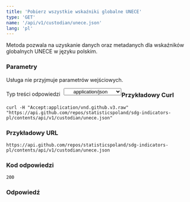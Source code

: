 ```yaml
---
title: 'Pobierz wszystkie wskaźniki globalne UNECE'
type: 'GET'
name: '/api/v1/custodian/unece.json'
lang: 'pl'
---
```


Metoda pozwala na uzyskanie danych oraz metadanych dla wskaźników globalnych UNECE w języku polskim.

### Parametry

<p>Usługa nie przyjmuje parametrów wejściowych.</p>

<p style='float:left;margin-top: 7px;'>Typ treści odpowiedzi</p>
<select style='float:left;padding: 0px 15px;width: 155px;margin-left: 10px;text-align-last: center;'>
  <option>application/json</option>
</select>

<div id='example1'>

<h3 id="przykładowy-curl">Przykładowy Curl</h3>

<p><code class="highlighter-rouge">curl -H "Accept:application/vnd.github.v3.raw" "https://api.github.com/repos/statisticspoland/sdg-indicators-pl/contents/api/v1/custodian/unece.json"</code></p>

<h3 id="przykładowy-url">Przykładowy URL</h3>

<p><code class="highlighter-rouge">https://api.github.com/repos/statisticspoland/sdg-indicators-pl/contents/api/v1/custodian/unece.json</code></p>

<h3 id="przykładowy-kod-odpowiedzi">Kod odpowiedzi</h3>

<p><code class="highlighter-rouge">200</code></p>

<h3 id="przykładowa-odpowiedź">Odpowiedź</h3>

<p><code class="highlighter-rouge" id="show-data-unece">
</code></p>

</div>


<script>

$.getJSON('http://sdg.gov.pl/api/v1/custodian/unece.json', function(data) {
    $('#show-data-unece').html(JSON.stringify(data, null, 2));
});

</script>
